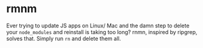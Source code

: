 # rmnm

Ever trying to update JS apps on Linux/ Mac and the damn step to delete your `node_modules` and reinstall is taking too long? rnmn, inspired by ripgrep, solves that. Simply run `rn` and delete them all.
